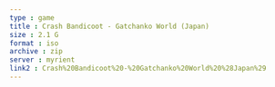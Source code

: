 ```yaml
---
type : game
title : Crash Bandicoot - Gatchanko World (Japan)
size : 2.1 G
format : iso
archive : zip
server : myrient
link2 : Crash%20Bandicoot%20-%20Gatchanko%20World%20%28Japan%29
---
```

